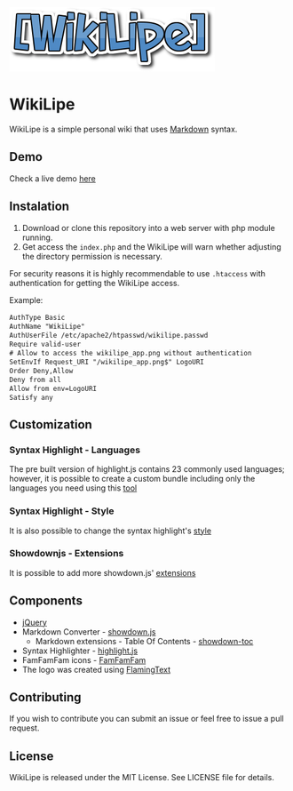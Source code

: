 ![WikiLipe](lib/imgs/wikilipe.png "WikiLipe")

# WikiLipe

WikiLipe is a simple personal wiki that uses [Markdown](https://daringfireball.net/projects/markdown/syntax) syntax.

## Demo

Check a live demo [here](http://felipeng.net/wikilipe-demo)

## Instalation

1. Download or clone this repository into a web server with php module running.
1. Get access the `index.php` and the WikiLipe will warn whether adjusting the directory permission is necessary.

For security reasons it is highly recommendable to use `.htaccess` with authentication for getting the WikiLipe access.

Example:
```
AuthType Basic
AuthName "WikiLipe"
AuthUserFile /etc/apache2/htpasswd/wikilipe.passwd
Require valid-user
# Allow to access the wikilipe_app.png without authentication
SetEnvIf Request_URI "/wikilipe_app.png$" LogoURI
Order Deny,Allow
Deny from all
Allow from env=LogoURI
Satisfy any
```

## Customization

### Syntax Highlight - Languages

The pre built version of highlight.js contains 23 commonly used languages; however, it is possible to create a custom bundle including only the languages you need using this [tool](https://highlightjs.org/download/)

### Syntax Highlight - Style

It is also possible to change the syntax highlight's [style](https://highlightjs.org/static/demo/)

### Showdownjs - Extensions

It is possible to add more showdown.js' [extensions](https://github.com/showdownjs/showdown/wiki)

## Components

* [jQuery](https://jquery.com)
* Markdown Converter - [showdown.js](https://github.com/showdownjs/showdown)
    * Markdown extensions - Table Of Contents - [showdown-toc](https://github.com/JanLoebel/showdown-toc)
* Syntax Highlighter - [highlight.js](https://highlightjs.org)
* FamFamFam icons - [FamFamFam](http://www.famfamfam.com/lab/icons/silk/)
* The logo was created using [FlamingText](http://www6.flamingtext.com)

## Contributing

If you wish to contribute you can submit an issue or feel free to issue a pull request.

## License

WikiLipe is released under the MIT License. See LICENSE file for details.
